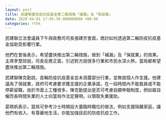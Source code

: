 ```yaml
---
layout: post
title: 民建聯冀防疫抗疫基金第二輪措施「補漏」及「保就業」
date: 2020-04-01 17:05:50.000000000 +08:00
categories: rthk
---
```


民建聯立法會議員下午與政務司司長張建宗會面，商討如何透過第二輪防疫抗疫基金協助受影響行業。

他們在會後表示，希望盡快推出第二輪措施，做到「補漏」及「保就業」的效果。主席李慧琼說，司長反應正面，引述對方說很多行業和市民水深火熱，當局都希望盡快推出第二輪措施。

民建聯陳克勤說，首輪防疫抗疫基金並未涵蓋部分行業，並無就個人作支援。他建議為了保就業，政府可考慮要求獲支援的企業承諾，在一段時間內不能裁員或不能停薪留職，由於市面上工種很多，陳克勤提出是否可考慮自願申報制度，例如屬自僱而長時間失業的人士向當局作法定聲明，以領取失業援助。

葛珮帆表示，當局可參考沙士時期設大量臨時職位的做法，例如支援隔離家庭，讓他們有收入、有尊嚴地生活，亦能加強目前的防疫抗疫工作。
